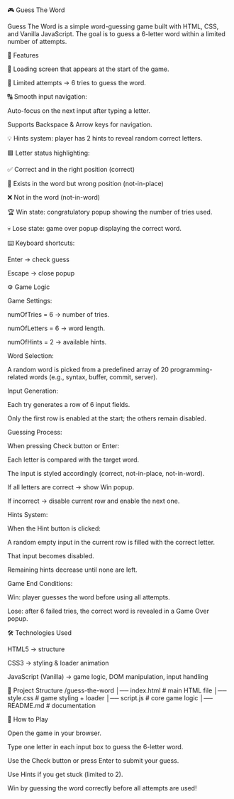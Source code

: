 🎮 Guess The Word

Guess The Word is a simple word-guessing game built with HTML, CSS, and Vanilla JavaScript.
The goal is to guess a 6-letter word within a limited number of attempts.

🚀 Features

🔄 Loading screen that appears at the start of the game.

🎯 Limited attempts → 6 tries to guess the word.

🔠 Smooth input navigation:

Auto-focus on the next input after typing a letter.

Supports Backspace & Arrow keys for navigation.

💡 Hints system: player has 2 hints to reveal random correct letters.

🟩 Letter status highlighting:

✅ Correct and in the right position (correct)

🔶 Exists in the word but wrong position (not-in-place)

❌ Not in the word (not-in-word)

🏆 Win state: congratulatory popup showing the number of tries used.

💀 Lose state: game over popup displaying the correct word.

⌨️ Keyboard shortcuts:

Enter → check guess

Escape → close popup

⚙️ Game Logic

Game Settings:

numOfTries = 6 → number of tries.

numOfLetters = 6 → word length.

numOfHints = 2 → available hints.

Word Selection:

A random word is picked from a predefined array of 20 programming-related words (e.g., syntax, buffer, commit, server).

Input Generation:

Each try generates a row of 6 input fields.

Only the first row is enabled at the start; the others remain disabled.

Guessing Process:

When pressing Check button or Enter:

Each letter is compared with the target word.

The input is styled accordingly (correct, not-in-place, not-in-word).

If all letters are correct → show Win popup.

If incorrect → disable current row and enable the next one.

Hints System:

When the Hint button is clicked:

A random empty input in the current row is filled with the correct letter.

That input becomes disabled.

Remaining hints decrease until none are left.

Game End Conditions:

Win: player guesses the word before using all attempts.

Lose: after 6 failed tries, the correct word is revealed in a Game Over popup.

🛠️ Technologies Used

HTML5 → structure

CSS3 → styling & loader animation

JavaScript (Vanilla) → game logic, DOM manipulation, input handling

📂 Project Structure
/guess-the-word
│── index.html # main HTML file
│── style.css # game styling + loader
│── script.js # core game logic
│── README.md # documentation

🎯 How to Play

Open the game in your browser.

Type one letter in each input box to guess the 6-letter word.

Use the Check button or press Enter to submit your guess.

Use Hints if you get stuck (limited to 2).

Win by guessing the word correctly before all attempts are used!
